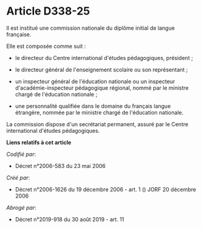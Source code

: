# Article D338-25

Il est institué une commission nationale du diplôme initial de langue française.

Elle est composée comme suit :

- le directeur du Centre international d'études pédagogiques, président ;

- le directeur général de l'enseignement scolaire ou son représentant ;

- un inspecteur général de l'éducation nationale ou un inspecteur d'académie-inspecteur pédagogique régional, nommé par le
ministre chargé de l'éducation nationale ;

- une personnalité qualifiée dans le domaine du français langue étrangère, nommée par le ministre chargé de l'éducation
nationale.

La commission dispose d'un secrétariat permanent, assuré par le Centre international d'études pédagogiques.

**Liens relatifs à cet article**

_Codifié par_:

  - Décret n°2006-583 du 23 mai 2006

_Créé par_:

  - Décret n°2006-1626 du 19 décembre 2006 - art. 1 () JORF 20 décembre 2006

_Abrogé par_:

  - Décret n°2019-918 du 30 août 2019 - art. 11
